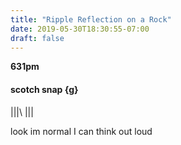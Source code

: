 ```yaml
---
title: "Ripple Reflection on a Rock"
date: 2019-05-30T18:30:55-07:00
draft: false
---
```



**631pm**

#### scotch snap {g}

|||\\ \|||



look im normal I can think out loud
